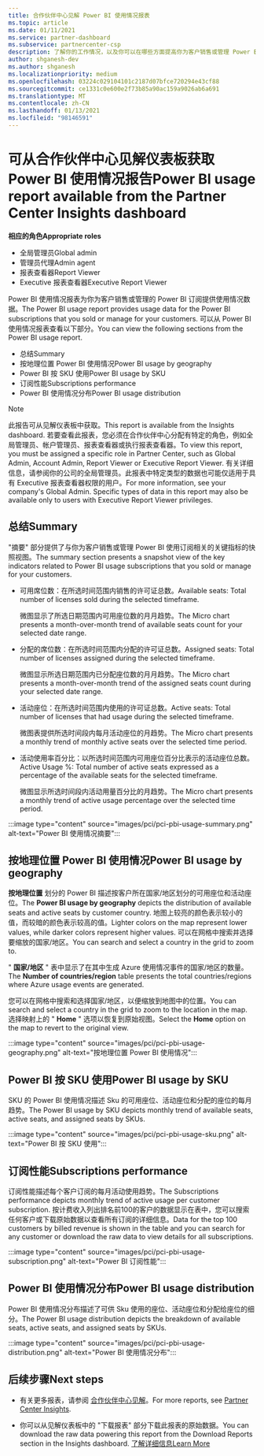 ```yaml
---
title: 合作伙伴中心见解 Power BI 使用情况报表
ms.topic: article
ms.date: 01/11/2021
ms.service: partner-dashboard
ms.subservice: partnercenter-csp
description: 了解你的工作情况，以及你可以在哪些方面提高你为客户销售或管理 Power BI 订阅的使用量。
author: shganesh-dev
ms.author: shganesh
ms.localizationpriority: medium
ms.openlocfilehash: 03224c029104101c2187d07bfce720294e43cf88
ms.sourcegitcommit: ce1331c0e600e2f73b85a90ac159a9026ab6a691
ms.translationtype: MT
ms.contentlocale: zh-CN
ms.lasthandoff: 01/13/2021
ms.locfileid: "98146591"
---
```

# <a name="power-bi-usage-report-available-from-the-partner-center-insights-dashboard"></a><span data-ttu-id="5b42e-103">可从合作伙伴中心见解仪表板获取 Power BI 使用情况报告</span><span class="sxs-lookup"><span data-stu-id="5b42e-103">Power BI usage report available from the Partner Center Insights dashboard</span></span>

<span data-ttu-id="5b42e-104">**相应的角色**</span><span class="sxs-lookup"><span data-stu-id="5b42e-104">**Appropriate roles**</span></span>
- <span data-ttu-id="5b42e-105">全局管理员</span><span class="sxs-lookup"><span data-stu-id="5b42e-105">Global admin</span></span>
- <span data-ttu-id="5b42e-106">管理员代理</span><span class="sxs-lookup"><span data-stu-id="5b42e-106">Admin agent</span></span>
- <span data-ttu-id="5b42e-107">报表查看器</span><span class="sxs-lookup"><span data-stu-id="5b42e-107">Report Viewer</span></span>
- <span data-ttu-id="5b42e-108">Executive 报表查看器</span><span class="sxs-lookup"><span data-stu-id="5b42e-108">Executive Report Viewer</span></span>

<span data-ttu-id="5b42e-109">Power BI 使用情况报表为你为客户销售或管理的 Power BI 订阅提供使用情况数据。</span><span class="sxs-lookup"><span data-stu-id="5b42e-109">The Power BI usage report provides usage data for the Power BI subscriptions that you sold or manage for your customers.</span></span> <span data-ttu-id="5b42e-110">可以从 Power BI 使用情况报表查看以下部分。</span><span class="sxs-lookup"><span data-stu-id="5b42e-110">You can view the following sections from the Power BI usage report.</span></span>

- <span data-ttu-id="5b42e-111">总结</span><span class="sxs-lookup"><span data-stu-id="5b42e-111">Summary</span></span>
- <span data-ttu-id="5b42e-112">按地理位置 Power BI 使用情况</span><span class="sxs-lookup"><span data-stu-id="5b42e-112">Power BI usage by geography</span></span>
- <span data-ttu-id="5b42e-113">Power BI 按 SKU 使用</span><span class="sxs-lookup"><span data-stu-id="5b42e-113">Power BI usage by SKU</span></span>
- <span data-ttu-id="5b42e-114">订阅性能</span><span class="sxs-lookup"><span data-stu-id="5b42e-114">Subscriptions performance</span></span>
- <span data-ttu-id="5b42e-115">Power BI 使用情况分布</span><span class="sxs-lookup"><span data-stu-id="5b42e-115">Power BI usage distribution</span></span>

 > [!NOTE]
 > <span data-ttu-id="5b42e-116">此报告可从见解仪表板中获取。</span><span class="sxs-lookup"><span data-stu-id="5b42e-116">This report is available from the Insights dashboard.</span></span> <span data-ttu-id="5b42e-117">若要查看此报表，您必须在合作伙伴中心分配有特定的角色，例如全局管理员、帐户管理员、报表查看器或执行报表查看器。</span><span class="sxs-lookup"><span data-stu-id="5b42e-117">To view this report, you must be assigned a specific role in Partner Center, such as Global Admin, Account Admin, Report Viewer or Executive Report Viewer.</span></span> <span data-ttu-id="5b42e-118">有关详细信息，请参阅你的公司的全局管理员。此报表中特定类型的数据也可能仅适用于具有 Executive 报表查看器权限的用户。</span><span class="sxs-lookup"><span data-stu-id="5b42e-118">For more information, see your company's Global Admin. Specific types of data in this report may also be available only to users with Executive Report Viewer privileges.</span></span>

## <a name="summary"></a><span data-ttu-id="5b42e-119">总结</span><span class="sxs-lookup"><span data-stu-id="5b42e-119">Summary</span></span>

<span data-ttu-id="5b42e-120">"摘要" 部分提供了与你为客户销售或管理 Power BI 使用订阅相关的关键指标的快照视图。</span><span class="sxs-lookup"><span data-stu-id="5b42e-120">The summary section presents a snapshot view of the key indicators related to Power BI usage subscriptions that you sold or manage for your customers.</span></span> 

- <span data-ttu-id="5b42e-121">可用席位数：在所选时间范围内销售的许可证总数。</span><span class="sxs-lookup"><span data-stu-id="5b42e-121">Available seats: Total number of licenses sold during the selected timeframe.</span></span>

   <span data-ttu-id="5b42e-122">微图显示了所选日期范围内可用座位数的月月趋势。</span><span class="sxs-lookup"><span data-stu-id="5b42e-122">The Micro chart presents a month-over-month trend of available seats count for your selected date range.</span></span>

- <span data-ttu-id="5b42e-123">分配的席位数：在所选时间范围内分配的许可证总数。</span><span class="sxs-lookup"><span data-stu-id="5b42e-123">Assigned seats: Total number of licenses assigned during the selected timeframe.</span></span>

   <span data-ttu-id="5b42e-124">微图显示所选日期范围内已分配座位数的月月趋势。</span><span class="sxs-lookup"><span data-stu-id="5b42e-124">The Micro chart presents a month-over-month trend of the assigned seats count during your selected date range.</span></span>

- <span data-ttu-id="5b42e-125">活动座位：在所选时间范围内使用的许可证总数。</span><span class="sxs-lookup"><span data-stu-id="5b42e-125">Active seats: Total number of licenses that had usage during the selected timeframe.</span></span> 

   <span data-ttu-id="5b42e-126">微图表提供所选时间段内每月活动座位的月趋势。</span><span class="sxs-lookup"><span data-stu-id="5b42e-126">The Micro chart presents a monthly trend of monthly active seats over the selected time period.</span></span>

- <span data-ttu-id="5b42e-127">活动使用率百分比：以所选时间范围内可用座位百分比表示的活动座位总数。</span><span class="sxs-lookup"><span data-stu-id="5b42e-127">Active Usage %: Total number of active seats expressed as a percentage of the available seats for the selected timeframe.</span></span> 

   <span data-ttu-id="5b42e-128">微图显示所选时间段内活动用量百分比的月趋势。</span><span class="sxs-lookup"><span data-stu-id="5b42e-128">The Micro chart presents a monthly trend of active usage percentage over the selected time period.</span></span>

:::image type="content" source="images/pci/pci-pbi-usage-summary.png" alt-text="Power BI 使用情况摘要":::

## <a name="power-bi-usage-by-geography"></a><span data-ttu-id="5b42e-130">按地理位置 Power BI 使用情况</span><span class="sxs-lookup"><span data-stu-id="5b42e-130">Power BI usage by geography</span></span>

<span data-ttu-id="5b42e-131">**按地理位置** 划分的 Power BI 描述按客户所在国家/地区划分的可用座位和活动座位。</span><span class="sxs-lookup"><span data-stu-id="5b42e-131">The **Power BI usage by geography** depicts the distribution of available seats and active seats by customer country.</span></span> <span data-ttu-id="5b42e-132">地图上较亮的颜色表示较小的值，而较暗的颜色表示较高的值。</span><span class="sxs-lookup"><span data-stu-id="5b42e-132">Lighter colors on the map represent lower values, while darker colors represent higher values.</span></span> <span data-ttu-id="5b42e-133">可以在网格中搜索并选择要缩放的国家/地区。</span><span class="sxs-lookup"><span data-stu-id="5b42e-133">You can search and select a country in the grid to zoom to.</span></span>

<span data-ttu-id="5b42e-134">" **国家/地区** " 表中显示了在其中生成 Azure 使用情况事件的国家/地区的数量。</span><span class="sxs-lookup"><span data-stu-id="5b42e-134">The **Number of countries/region** table presents the total countries/regions where Azure usage events are generated.</span></span>

<span data-ttu-id="5b42e-135">您可以在网格中搜索和选择国家/地区，以便缩放到地图中的位置。</span><span class="sxs-lookup"><span data-stu-id="5b42e-135">You can search and select a country in the grid to zoom to the location in the map.</span></span> <span data-ttu-id="5b42e-136">选择映射上的 " **Home** " 选项以恢复到原始视图。</span><span class="sxs-lookup"><span data-stu-id="5b42e-136">Select the **Home** option on the map to revert to the original view.</span></span>

:::image type="content" source="images/pci/pci-pbi-usage-geography.png" alt-text="按地理位置 Power BI 使用情况":::

## <a name="power-bi-usage-by-sku"></a><span data-ttu-id="5b42e-138">Power BI 按 SKU 使用</span><span class="sxs-lookup"><span data-stu-id="5b42e-138">Power BI usage by SKU</span></span>

<span data-ttu-id="5b42e-139">SKU 的 Power BI 使用情况描述 Sku 的可用座位、活动座位和分配的座位的每月趋势。</span><span class="sxs-lookup"><span data-stu-id="5b42e-139">The Power BI usage by SKU depicts monthly trend of available seats, active seats, and assigned seats by SKUs.</span></span>

:::image type="content" source="images/pci/pci-pbi-usage-sku.png" alt-text="Power BI 按 SKU 使用":::

## <a name="subscriptions-performance"></a><span data-ttu-id="5b42e-141">订阅性能</span><span class="sxs-lookup"><span data-stu-id="5b42e-141">Subscriptions performance</span></span>

<span data-ttu-id="5b42e-142">订阅性能描述每个客户订阅的每月活动使用趋势。</span><span class="sxs-lookup"><span data-stu-id="5b42e-142">The Subscriptions performance depicts monthly trend of active usage per customer subscription.</span></span> <span data-ttu-id="5b42e-143">按计费收入列出排名前100的客户的数据显示在表中，您可以搜索任何客户或下载原始数据以查看所有订阅的详细信息。</span><span class="sxs-lookup"><span data-stu-id="5b42e-143">Data for the top 100 customers by billed revenue is shown in the table and you can search for any customer or download the raw data to view details for all subscriptions.</span></span>

:::image type="content" source="images/pci/pci-pbi-usage-subscription.png" alt-text="Power BI 订阅性能":::

## <a name="power-bi-usage-distribution"></a><span data-ttu-id="5b42e-145">Power BI 使用情况分布</span><span class="sxs-lookup"><span data-stu-id="5b42e-145">Power BI usage distribution</span></span>

<span data-ttu-id="5b42e-146">Power BI 使用情况分布描述了可供 Sku 使用的座位、活动座位和分配给座位的细分。</span><span class="sxs-lookup"><span data-stu-id="5b42e-146">The Power BI usage distribution depicts the breakdown of available seats, active seats, and assigned seats by SKUs.</span></span>

:::image type="content" source="images/pci/pci-pbi-usage-distribution.png" alt-text="Power BI 使用情况分布":::

## <a name="next-steps"></a><span data-ttu-id="5b42e-148">后续步骤</span><span class="sxs-lookup"><span data-stu-id="5b42e-148">Next steps</span></span>

- <span data-ttu-id="5b42e-149">有关更多报表，请参阅 [合作伙伴中心见解](partner-center-insights.md)。</span><span class="sxs-lookup"><span data-stu-id="5b42e-149">For more reports, see [Partner Center Insights](partner-center-insights.md).</span></span>

- <span data-ttu-id="5b42e-150">你可以从见解仪表板中的 "下载报表" 部分下载此报表的原始数据。</span><span class="sxs-lookup"><span data-stu-id="5b42e-150">You can download the raw data powering this report from the Download Reports section in the Insights dashboard.</span></span> [<span data-ttu-id="5b42e-151">了解详细信息</span><span class="sxs-lookup"><span data-stu-id="5b42e-151">Learn More</span></span>](pci-download-reports.md) 
